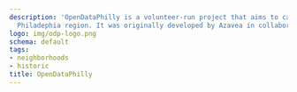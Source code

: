 ```yaml
---
description: 'OpenDataPhilly is a volunteer-run project that aims to catalog open data for the 
  Philadephia region. It was originally developed by Azavea in collaboratoin with the City of Philadelphia. '
logo: img/odp-logo.png
schema: default
tags:
- neighborhoods
- historic
title: OpenDataPhilly
---
```

